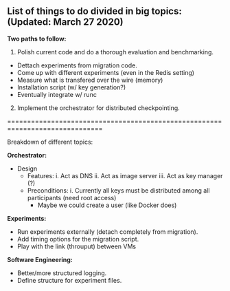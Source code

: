 ## List of things to do divided in big  topics: (Updated: March 27 2020)

**Two paths to follow:**

1. Polish current code and do a thorough evaluation and benchmarking.
  + Dettach experiments from migration code.
  + Come up with different experiments (even in the Redis setting)
  + Measure what is transfered over the wire (memory)
  + Installation script (w/ key generation?)
  + Eventually integrate w/ runc

2. Implement the orchestrator for distributed checkpointing.

==============================================================================

Breakdown of different topics:

**Orchestrator:**
+ Design
  - Features:
    i. Act as DNS
    ii. Act as image server
    iii. Act as key manager (?)
  - Preconditions:
    i. Currently all keys must be distributed among all participants (need root access)
      * Maybe we could create a user (like Docker does)

**Experiments:**
+ Run experiments externally (detach completely from migration).
+ Add timing options for the migration script.
+ Play with the link (throuput) between VMs

**Software Engineering:**
+ Better/more structured logging.
+ Define structure for experiment files.

